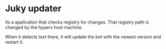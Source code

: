 # Juky updater

Its a application that checks registry for changes.
That registry path is changed by the hyperv host machine.

When it detects text there, it will update the bot with the newest version and restart it.